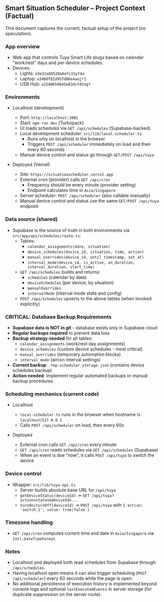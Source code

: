 ## Smart Situation Scheduler – Project Context (Factual)

This document captures the current, factual setup of the project (no speculation).

### App overview
- Web app that controls Tuya Smart Life plugs based on calendar “work/rest” days and per‑device schedules.
- Devices:
  - Lights: `a3e31a88528a6efc15yf4o`
  - Laptop: `a34b0f81d957d06e4aojr1`
  - USB Hub: `a3240659645e83dcfdtng7`

### Environments
- Localhost (development)
  - Port: `http://localhost:3001`
  - Start: `npm run dev` (Turbopack)
  - UI loads schedules via `GET /api/schedules` (Supabase-backed)
  - Local development scheduler: `src/lib/local-scheduler.ts`
    - Runs only on localhost in the browser
    - Triggers `POST /api/scheduler` immediately on load and then every 60 seconds
  - Manual device control and status go through `GET/POST /api/tuya`

- Deployed (Vercel)
  - Site: `https://situationscheduler.vercel.app`
  - External cron (provider) calls `GET /api/cron`
    - Frequency should be every minute (provider setting)
    - Endpoint calculates time in `Asia/Singapore`
  - Server scheduler: `POST /api/scheduler` (also callable manually)
  - Manual device control and status use the same `GET/POST /api/tuya` endpoint

### Data source (shared)
- Supabase is the source of truth in both environments via `src/app/api/schedules/route.ts`:
  - Tables:
    - `calendar_assignments(date, situation)`
    - `device_schedules(device_id, situation, time, action)`
    - `manual_overrides(device_id, until_timestamp, set_at)`
    - `interval_mode(device_id, is_active, on_duration, interval_duration, start_time)`
  - `GET /api/schedules` builds and returns:
    - `schedules` (calendar by date)
    - `deviceSchedules` (per device, by situation)
    - `manualOverrides`
    - `intervalMode` (interval mode state and config)
  - `POST /api/schedules` upserts to the above tables (when invoked explicitly)

### CRITICAL: Database Backup Requirements
- **Supabase data is NOT in git** - database exists only in Supabase cloud
- **Regular backups required** to prevent data loss
- **Backup strategy needed** for all tables:
  - `calendar_assignments` (work/rest day assignments)
  - `device_schedules` (custom device schedules - most critical)
  - `manual_overrides` (temporary automation blocks)
  - `interval_mode` (aircon interval settings)
- **Current backup**: `.tmp-scheduler-storage.json` (contains device schedules backup)
- **Action needed**: Implement regular automated backups or manual backup procedures

### Scheduling mechanics (current code)
- Localhost
  - `local-scheduler.ts` runs in the browser when hostname is `localhost`/`127.0.0.1`
  - Calls `POST /api/scheduler` on load, then every 60s

- Deployed
  - External cron calls `GET /api/cron` every minute
  - `GET /api/cron` reads schedules via `GET /api/schedules` (Supabase)
  - When an event is due "now", it calls `POST /api/tuya` to switch the device

### Device control
- Wrapper: `src/lib/tuya-api.ts`
  - Server builds absolute base URL for `/api/tuya`
  - `getDeviceStatus(deviceId)` → `GET /api/tuya?action=status&deviceId=...`
  - `turnOn/turnOff(deviceId)` → `POST /api/tuya` with `{ action: 'switch_1', value: true|false }`

### Timezone handling
- `GET /api/cron` computes current time and date in `Asia/Singapore` via `Intl.DateTimeFormat`.

### Notes
- Localhost and deployed both read schedules from Supabase through `/api/schedules`.
- Having localhost open means it can also trigger scheduling (`POST /api/scheduler`) every 60 seconds while the page is open.
- No additional persistence of execution history is implemented beyond console logs and optional `lastExecutedEvents` in server storage (for duplicate suppression on the server route).



